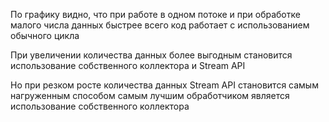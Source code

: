 
По графику видно, что при работе в одном потоке и при обработке малого числа данных быстрее всего код работает
с использованием обычного цикла

При увеличении количества данных более выгодным становится использование собственного коллектора и Stream API

Но при резком росте количества данных Stream API становится самым нагруженным способом
самым лучшим обработчиком является использование собственного коллектора